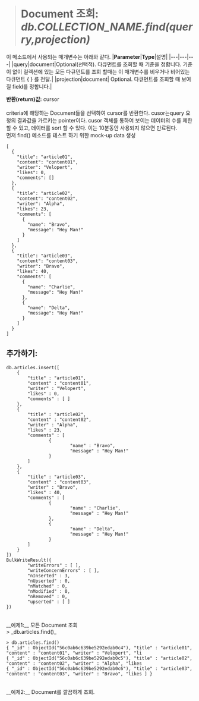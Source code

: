 > # Document 조회: _db.COLLECTION_NAME.find(querry,projection)_

이 메소드에서 사용되는 매개변수는 아래와 같다.
|__Parameter__|__Type__|설명|
|---|---|---|
|query|document|Optional(선택적).  다큐먼트를 조회할 때 기준을 정합니다. 기준이 없이 컬렉션에 있는 모든 다큐먼트를 조회 할때는 이 매개변수를 비우거나 비어있는 다큐먼트 { } 를 전달.|
|projection|document|	Optional. 다큐먼트를 조회할 때 보여질 field를 정합니다.|
<br/>

__반환(return)값:__ cursor   
<br/>
criteria에 해당하는 Document들을 선택하여 cursor를 반환한다. cusor는query 요청의 결과값을 가르키는
pointer이다. cusor 객체를 통하여 보이는 데이터의 수를 제한 할 수 있고, 데이터를 sort 할 수 있다.
이는 10분동안 사용되지 않으면 만료된다.
<br/>
먼저 find() 메소드를 테스트 하기 위한 mock-up data 생성
<pre><code>[
  {
    "title": "article01",
    "content": "content01",
    "writer": "Velopert",
    "likes": 0,
    "comments": []
  },
  {
    "title": "article02",
    "content": "content02",
    "writer": "Alpha",
    "likes": 23,
    "comments": [
      {
        "name": "Bravo",
        "message": "Hey Man!"
      }
    ]
  },
  {
    "title": "article03",
    "content": "content03",
    "writer": "Bravo",
    "likes": 40,
    "comments": [
      {
        "name": "Charlie",
        "message": "Hey Man!"
      },
      {
        "name": "Delta",
        "message": "Hey Man!"
      }
    ]
  }
]</code></pre>

## 추가하기:
<pre><code>db.articles.insert([
    {
        "title" : "article01",
        "content" : "content01",
        "writer" : "Velopert",
        "likes" : 0,
        "comments" : [ ]
    },
    {
        "title" : "article02",
        "content" : "content02",
        "writer" : "Alpha",
        "likes" : 23,
        "comments" : [
                {
                        "name" : "Bravo",
                        "message" : "Hey Man!"
                }
        ]
    },
    {
        "title" : "article03",
        "content" : "content03",
        "writer" : "Bravo",
        "likes" : 40,
        "comments" : [
                {
                        "name" : "Charlie",
                        "message" : "Hey Man!"
                },
                {
                        "name" : "Delta",
                        "message" : "Hey Man!"
                }
        ]
    }
])
BulkWriteResult({
        "writeErrors" : [ ],
        "writeConcernErrors" : [ ],
        "nInserted" : 3,
        "nUpserted" : 0,
        "nMatched" : 0,
        "nModified" : 0,
        "nRemoved" : 0,
        "upserted" : [ ]
})</code></pre>
<br/>
__예제1:__ 모든 Document 조회
  <br/>> _db.articles.find()_
<pre><code>> db.articles.find()
{ "_id" : ObjectId("56c0ab6c639be5292edab0c4"), "title" : "article01", "content" : "content01", "writer" : "Velopert", "li
{ "_id" : ObjectId("56c0ab6c639be5292edab0c5"), "title" : "article02", "content" : "content02", "writer" : "Alpha", "likes
{ "_id" : ObjectId("56c0ab6c639be5292edab0c6"), "title" : "article03", "content" : "content03", "writer" : "Bravo", "likes ] }</code></pre>
<br/>
__예제2:__ Document를 깔끔하게 조회.
<pre><code>
